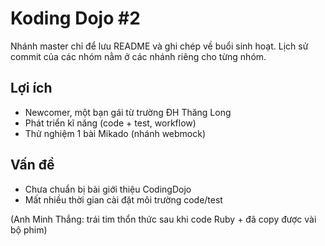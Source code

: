 Koding Dojo #2
==============

Nhánh master chỉ để lưu README và ghi chép về buổi sinh hoạt. Lịch sử commit
của các nhóm nằm ở các nhánh riêng cho từng nhóm.

## Lợi ích

- Newcomer, một bạn gái từ trường ĐH Thăng Long
- Phát triển kĩ năng (code + test, workflow)
- Thử nghiệm 1 bài Mikado (nhánh webmock)

## Vấn đề

- Chưa chuẩn bị bài giới thiệu CodingDojo
- Mất nhiều thời gian cài đặt môi trường code/test


(Anh Minh Thắng: trái tim thổn thức sau khi code Ruby + đã copy được vài bộ phim)
